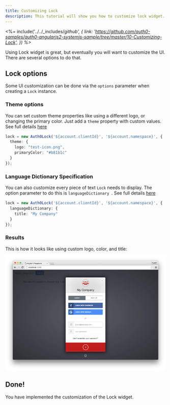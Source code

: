 ```yaml
---
title: Customizing Lock
description: This tutorial will show you how to customize lock widget.
---
```


<%= include('../../_includes/_github', {
  link: 'https://github.com/auth0-samples/auth0-angularjs2-systemjs-sample/tree/master/10-Customizing-Lock',
}) %>_

Using Lock widget is great, but eventually you will want to customize the UI. There are several options to do that.

## Lock options

Some UI customization can be done via the `options` parameter when creating a `Lock` instance.


### Theme options

You can set custom theme properties like using a different logo, or changing the primary color.
Just add a `theme` property with custom values.
See full details [here](https://github.com/auth0/lock/tree/v10.0.0#theming-options)

```typescript
lock = new Auth0Lock('${account.clientId}', '${account.namespace}', {
  theme: {
    logo: "test-icon.png",
    primaryColor: "#b81b1c"
  }
});
```

### Language Dictionary Specification

You can also customize every piece of text `Lock` needs to display. The option parameter to do this is `languageDictionary `. See full details [here](https://github.com/auth0/lock/tree/v10.0.0#language-dictionary-specification)

```typescript
lock = new Auth0Lock('${account.clientId}', '${account.namespace}', {
  languageDictionary: {
    title: "My Company"
  }
});
```
### Results

This is how it looks like using custom logo, color, and title:

![Custom lock](/media/articles/angularjs2/widget-custom-logo-color.png)


<!-- CSS specification -->

## Done!

You have implemented the customization of the Lock widget.
